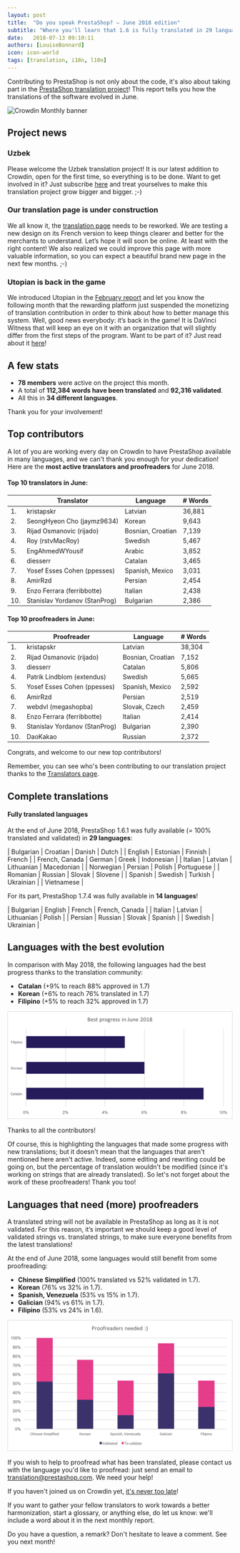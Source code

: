 ```yaml
---
layout: post
title:  "Do you speak PrestaShop? – June 2018 edition"
subtitle: "Where you'll learn that 1.6 is fully translated in 29 languages"
date:   2018-07-13 09:10:11
authors: [LouiseBonnard]
icon: icon-world
tags: [translation, i18n, l10n]
---
```


Contributing to PrestaShop is not only about the code, it's also about taking part in the [PrestaShop translation project](https://crowdin.com/project/prestashop-official)! This report tells you how the translations of the software evolved in June.

![Crowdin Monthly banner](/assets/images/2017/04/DYSpeakPS.jpg)

## Project news


### Uzbek

Please welcome the Uzbek translation project! It is our latest addition to Crowdin, open for the first time, so everything is to be done. Want to get involved in it? Just subscribe [here]( https://crowdin.com/project/prestashop-official/uz#) and treat yourselves to make this translation project grow bigger and bigger. ;-)


### Our translation page is under construction

We all know it, the [translation page]( https://www.prestashop.com/en/translations) needs to be reworked. We are testing a new design on its French version to keep things clearer and better for the merchants to understand. Let’s hope it will soon be online. At least with the right content! We also realized we could improve this page with more valuable information, so you can expect a beautiful brand new page in the next few months. ;-)


### Utopian is back in the game

We introduced Utopian in the [February report]( http://build.prestashop.com/news/do-you-speak-prestashop-february-2018) and let you know the following month that the rewarding platform just suspended the monetizing of translation contribution in order to think about how to better manage this system. Well, good news everybody: it’s back in the game! It is DaVinci Witness that will keep an eye on it with an organization that will slightly differ from the first steps of the program. Want to be part of it? Just read about it [here](https://steemit.com/witness-update/@davinci.witness/davinci-witness-update-6-utopian-io-translation-rewards-are-coming-back)!


## A few stats
 
* **78 members** were active on the project this month.
* A total of **112,384 words have been translated** and **92,316 validated**.
* All this in **34 different languages**.
 
Thank you for your involvement!
 
 
## Top contributors
 
A lot of you are working every day on Crowdin to have PrestaShop available in many languages, and we can't thank you enough for your dedication! Here are the **most active translators and proofreaders** for June 2018.
 
#### Top 10 translators in June:
 
| |Translator | Language | # Words
|-|---------- | -------- | ----------------
 1. | kristapskr | Latvian | 36,881
 2. | SeongHyeon Cho (jaymz9634) | Korean | 9,643
 3. | Rijad Osmanovic (rijado) | Bosnian, Croatian | 7,139
 4. | Roy (rstvMacRoy) | Swedish | 5,467
 5. | EngAhmedWYousif | Arabic | 3,852
 6. | diesserr | Catalan | 3,465
 7. | Yosef Esses Cohen (ppesses) | Spanish, Mexico | 3,031
 8. | AmirRzd | Persian | 2,454
 9. | Enzo Ferrara (ferribbotte) | Italian | 2,438
10. | Stanislav Yordanov (StanProg) | Bulgarian | 2,386
 
 
#### Top 10 proofreaders in June:
 
| | Proofreader | Language | # Words
|-| ---------- | -------- | ----------------
 1. | kristapskr | Latvian | 38,304
 2. | Rijad Osmanovic (rijado) | Bosnian, Croatian | 7,152
 3. | diesserr | Catalan | 5,806
 4. | Patrik Lindblom (extendus) | Swedish | 5,665
 5. | Yosef Esses Cohen (ppesses) | Spanish, Mexico | 2,592
 6. | AmirRzd | Persian | 2,519
 7. | webdvl (megashopba) | Slovak, Czech | 2,459
 8. | Enzo Ferrara (ferribbotte) | Italian | 2,414
 9. | Stanislav Yordanov (StanProg) | Bulgarian | 2,390
10. | DaoKakao | Russian | 2,372
 
Congrats, and welcome to our new top contributors!
 
Remember, you can see who's been contributing to our translation project thanks to the [Translators page](http://translators.prestashop.com/).


## Complete translations
 
#### Fully translated languages
 
At the end of June 2018, PrestaShop 1.6.1 was fully available (= 100% translated and validated) in **29 languages**:
 
| Bulgarian | Croatian | Danish | Dutch |
| English | Estonian | Finnish | French |
| French, Canada | German | Greek | Indonesian |
| Italian | Latvian | Lithuanian | Macedonian | 
| Norwegian | Persian | Polish | Portuguese |
| Romanian | Russian | Slovak | Slovene |
| Spanish | Swedish | Turkish | Ukrainian |
| Vietnamese |
 
For its part, PrestaShop 1.7.4 was fully available in **14 languages**!
 
| Bulgarian | English | French | French, Canada |
| Italian | Latvian | Lithuanian | Polish |
| Persian | Russian | Slovak | Spanish |
| Swedish | Ukrainian |
 
 
## Languages with the best evolution
 
In comparison with May 2018, the following languages had the best progress thanks to the translation community:
 
* **Catalan** (+9% to reach 88% approved in 1.7)
* **Korean** (+6% to reach 76% translated in 1.7)
* **Filipino** (+5% to reach 32% approved in 1.7)
 
![Best translation progress for June 2018](/assets/images/2018/07/Build-Crowdin-progress-June18.png)
 
Thanks to all the contributors!
 
Of course, this is highlighting the languages that made some progress with new translations; but it doesn't mean that the languages that aren't mentioned here aren't active. Indeed, some editing and rewriting could be going on, but the percentage of translation wouldn't be modified (since it's working on strings that are already translated). So let's not forget about the work of these proofreaders! Thank you too!
 
 
## Languages that need (more) proofreaders
 
A translated string will not be available in PrestaShop as long as it is not validated. For this reason, it’s important we should keep a good level of validated strings vs. translated strings, to make sure everyone benefits from the latest translations!
 
At the end of June 2018, some languages would still benefit from some proofreading:
 
* **Chinese Simplified** (100% translated vs 52% validated in 1.7).
* **Korean** (76% vs 32% in 1.7).
* **Spanish, Venezuela** (53% vs 15% in 1.7).
* **Galician** (94% vs 61% in 1.7).
* **Filipino** (53% vs 24% in 1.6).
 
![Languages that need proofreading](/assets/images/2018/07/Build-Crowdin-proofreading-June18.png)
 
If you wish to help to proofread what has been translated, please contact us with the language you'd like to proofread: just send an email to translation@prestashop.com. We need your help! 
 
If you haven't joined us on Crowdin yet, [it's never too late](https://crowdin.com/project/prestashop-official)!
 
If you want to gather your fellow translators to work towards a better harmonization, start a glossary, or anything else, do let us know: we'll include a word about it in the next monthly report.
 
Do you have a question, a remark? Don't hesitate to leave a comment. See you next month!
